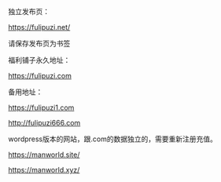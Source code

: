 独立发布页：

https://fulipuzi.net/

请保存发布页为书签

福利铺子永久地址： 

https://fulipuzi.com

备用地址：

https://fulipuzi1.com

http://fulipuzi666.com

wordpress版本的网站，跟.com的数据独立的，需要重新注册充值。

https://manworld.site/

https://manworld.xyz/
